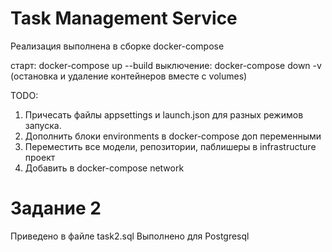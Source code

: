 # Task Management Service

Реализация выполнена в сборке docker-compose

старт: docker-compose up --build
выключение: docker-compose down -v (остановка и удаление контейнеров вместе с volumes)

TODO:

1) Причесать файлы appsettings и launch.json для разных режимов запуска.
2) Дополнить блоки environments в docker-compose доп переменными
3) Переместить все модели, репозитории, паблишеры в infrastructure проект
4) Добавить в docker-compose network


# Задание 2
Приведено в файле task2.sql
Выполнено для Postgresql
